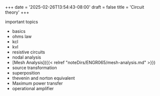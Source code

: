 +++
date = '2025-02-26T13:54:43-08:00'
draft = false
title = 'Circuit theory'
+++

important topics
 - basics
 - ohms law
 - kcl
 - kvl
 - resistive circuits
 - nodal analysis
 - [Mesh Analysis]({{< relref "noteDirs/ENGR065/mesh-analysis.md" >}})
 - source transformation
 - superposition
 - thevenin and norton equivalent
 - Maximum power transfer
 - operational amplifier
